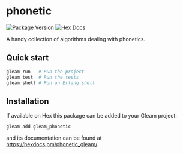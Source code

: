 

# phonetic

[![Package Version](https://img.shields.io/hexpm/v/test)](https://hex.pm/packages/gleam_phonetic)
[![Hex Docs](https://img.shields.io/badge/hex-docs-ffaff3)](https://hexdocs.pm/phonetic_gleam/)

A handy collection of algorithms dealing with phonetics. 

## Quick start

```sh
gleam run   # Run the project
gleam test  # Run the tests
gleam shell # Run an Erlang shell
```

## Installation

If available on Hex this package can be added to your Gleam project:

```sh
gleam add gleam_phonetic
```

and its documentation can be found at <https://hexdocs.pm/phonetic_gleam/>.
